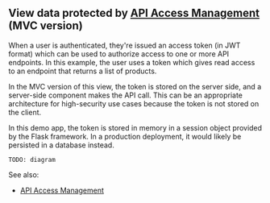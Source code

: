 ## View data protected by [API Access Management](https://developer.okta.com/docs/concepts/api-access-management/) (MVC version)

When a user is authenticated, they're issued an access token (in JWT format) which can be used to authorize access to one or more API endpoints.  In this example, the user uses a token which gives read access to an endpoint that returns a list of products.

In the MVC version of this view, the token is stored on the server side, and a server-side component makes the API call. This can be an appropriate architecture for high-security use cases because the token is not stored on the client.

In this demo app, the token is stored in memory in a session object provided by the Flask framework.  In a production deployment, it would likely be persisted in a database instead.

`TODO: diagram`

See also:

- [API Access Management](https://help.okta.com/en/prod/Content/Topics/Security/API_Access.htm)
